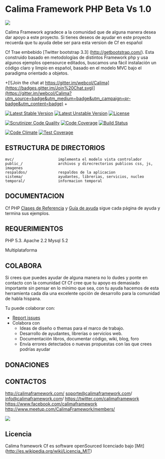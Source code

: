 Calima Framework  PHP Beta Vs 1.0
===========================

<img src="http://www.calimaframework.com/public_/images/ascii_Cf.PNG"/>


Calima Framework agradece a la comunidad que de alguna manera desea dar apoyo a este proyecto.
Si tienes deseos de ayudar en este proyecto recuerda que tu ayuda debe ser para esta version de Cf en español


Cf  Trae embebido [Twitter bootstrap 3.3] (http://getbootstrap.com/). Esta construido basado en metodologías de distintos Framework php y usa algunos ejemplos opensource editados, 
buscamos una fácil instalación un código claro y limpio en español, basado en el modelo MVC bajo el paradigma orientado a objetos.

 
+[![Join the chat at https://gitter.im/webcol/Calima](https://badges.gitter.im/Join%20Chat.svg)](https://gitter.im/webcol/Calima?utm_source=badge&utm_medium=badge&utm_campaign=pr-badge&utm_content=badge)
+




[![Latest Stable Version](https://poser.pugx.org/webcol/calima/v/stable)](https://packagist.org/packages/webcol/calima)  [![Latest Unstable Version](https://poser.pugx.org/webcol/calima/v/unstable)](https://packagist.org/packages/webcol/calima) [![License](https://poser.pugx.org/webcol/calima/license)](https://packagist.org/packages/webcol/calima)



[![Scrutinizer Code Quality](https://scrutinizer-ci.com/g/webcol/Calima/badges/quality-score.png?b=master)](https://scrutinizer-ci.com/g/webcol/Calima/?branch=master)
[![Code Coverage](https://scrutinizer-ci.com/g/webcol/Calima/badges/coverage.png?b=master)](https://scrutinizer-ci.com/g/webcol/Calima/?branch=master)
[![Build Status](https://scrutinizer-ci.com/g/webcol/Calima/badges/build.png?b=master)](https://scrutinizer-ci.com/g/webcol/Calima/build-status/master)

[![Code Climate](https://codeclimate.com/github/webcol/Calima/badges/gpa.svg)](https://codeclimate.com/github/webcol/Calima)
[![Test Coverage](https://codeclimate.com/github/webcol/Calima/badges/coverage.svg)](https://codeclimate.com/github/webcol/Calima)

ESTRUCTURA DE DIRECTORIOS
------------------

```
mvc/                    implementa el modelo vista controlador
public_/                archivos y direcrectorios publicos css, js, imagenes
respaldos/              respaldos de la aplicacion
sistema/                ayudantes, librerias, servicios, nucleo
temporal/               informacion temporal 
```


DOCUMENTACION
-------------

Cf PHP [Clases de Referencia](http://www.calimaframework.com/clases/) y 
 [Guía de ayuda](http://www.calimaframework.com/blog/) sigue cada página de ayuda y termina sus ejemplos.



REQUERIMIENTOS
------------

PHP 5.3.
Apache 2.2
Mysql 5.2

Multiplataforma


COLABORA
-----------------

Si crees que puedes ayudar de alguna manera no lo dudes y ponte en contacto con la comunidad Cf
Cf cree que tu apoyo es demasiado importante sin pensar en lo mínimo que sea,  con tu ayuda hacemos de esta herramienta cada día una excelente opción de desarrollo para la comunidad  de habla hispana.

Tu puede colaborar con:


* [Report issues](https://github.com/webcol/Calima/issues)
* Colabora con
    - Ideas de diseño o themas para el marco de trabajo.
    - Desarrollo de ayudantes, librerías o servicios web.
    - Documentación libros, documentar código, wiki, blog, foro
    - Envía errores detectados o nuevas propuestas con las que crees podrías ayudar


DONACIONES
-----------------

CONTACTOS
-----------------

http://calimaframework.com/
soporte@calimaframework.com/
info@calimaframework.com/
https://twitter.com/calimaframework
https://www.facebook.com/calimaframework
http://www.meetup.com/CalimaFramework/members/


<img src="http://www.calimaframework.com/public_/images/Cf.PNG"/>

Licencia
-----------------

Calima framework Cf es software openSourced licenciado bajo [Mit] (http://es.wikipedia.org/wiki/Licencia_MIT)

